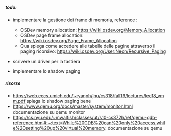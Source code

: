  
##### todo:

- implementare la gestione dei frame di memoria, reference : 
  - OSDev memory allocation: https://wiki.osdev.org/Memory_Allocation
  - OSDev page frame allocation: https://wiki.osdev.org/Page_Frame_Allocation 
  - Qua spiega come accedere alle tabelle delle pagine attraverso il paging ricorsivo: https://wiki.osdev.org/User:Neon/Recursive_Paging

-  scrivere un driver per la tastiera 
- implementare lo shadow paging

##### risorse

- https://web.eecs.umich.edu/~ryanph/jhu/cs318/fall19/lectures/lec18_vmm.pdf spiega lo shadow paging bene
- https://www.qemu.org/docs/master/system/monitor.html documentazione su qemu monitor
- https://cs.nyu.edu/~mwalfish/classes/ut/s10-cs372h/ref/qemu-gdb-reference.html#:~:text=While%20GDB%20can%20only%20access,while%20setting%20up%20virtual%20memory. documentazione su qemu